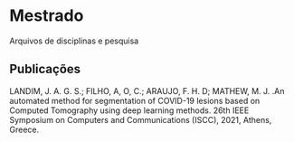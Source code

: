 # Mestrado
Arquivos de disciplinas e pesquisa

## Publicações
LANDIM, J. A. G. S.; FILHO, A, O, C.; ARAUJO, F. H. D; MATHEW, M. J. .An automated method for segmentation of COVID-19 lesions based on Computed Tomography using deep learning methods. 26th IEEE Symposium on Computers and Communications (ISCC), 2021, Athens, Greece.
